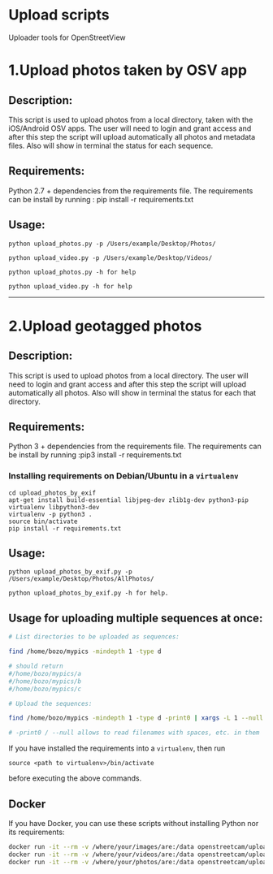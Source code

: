 # Upload scripts 
Uploader tools for OpenStreetView

# 1.Upload photos taken by OSV app

## Description:
This script is used to upload photos from a local directory, taken with the iOS/Android OSV apps. 
The user will need to login and grant access  and after this step the script will upload automatically all photos and metadata files. 
Also will show in terminal the status for each sequence.

## Requirements: 
Python 2.7 + dependencies from the requirements file. 
The requirements can be install by running : pip install -r requirements.txt
    
## Usage:

```
python upload_photos.py -p /Users/example/Desktop/Photos/

python upload_video.py -p /Users/example/Desktop/Videos/

python upload_photos.py -h for help

python upload_video.py -h for help
```    
---------   
# 2.Upload geotagged photos

## Description:
This script is used to upload photos from a local directory. 
The user will need to login and grant access  and after this step the script will upload automatically all photos. 
Also will show in terminal the status for each that directory.

## Requirements: 
Python 3 + dependencies from the requirements file. 
The requirements can be install by running :pip3 install -r requirements.txt

### Installing requirements on Debian/Ubuntu in a `virtualenv`

```
cd upload_photos_by_exif
apt-get install build-essential libjpeg-dev zlib1g-dev python3-pip virtualenv libpython3-dev
virtualenv -p python3 .
source bin/activate
pip install -r requirements.txt
```

## Usage:
```
python upload_photos_by_exif.py -p /Users/example/Desktop/Photos/AllPhotos/

python upload_photos_by_exif.py -h for help.

```

## Usage for uploading multiple sequences at once:

```bash
# List directories to be uploaded as sequences:

find /home/bozo/mypics -mindepth 1 -type d

# should return
#/home/bozo/mypics/a
#/home/bozo/mypics/b
#/home/bozo/mypics/c

# Upload the sequences:

find /home/bozo/mypics -mindepth 1 -type d -print0 | xargs -L 1 --null ./upload_photos_by_exif.py -p

# -print0 / --null allows to read filenames with spaces, etc. in them
```

If you have installed the requirements into a `virtualenv`, then run
```
source <path to virtualenv>/bin/activate
```
before executing the above commands.

## Docker

If you have Docker, you can use these scripts without installing Python nor its requirements:
```bash
docker run -it --rm -v /where/your/images/are:/data openstreetcam/upload_photos_by_exif
docker run -it --rm -v /where/your/videos/are:/data openstreetcam/upload_osv_videos
docker run -it --rm -v /where/your/photos/are:/data openstreetcam/upload_osv_photos
```

